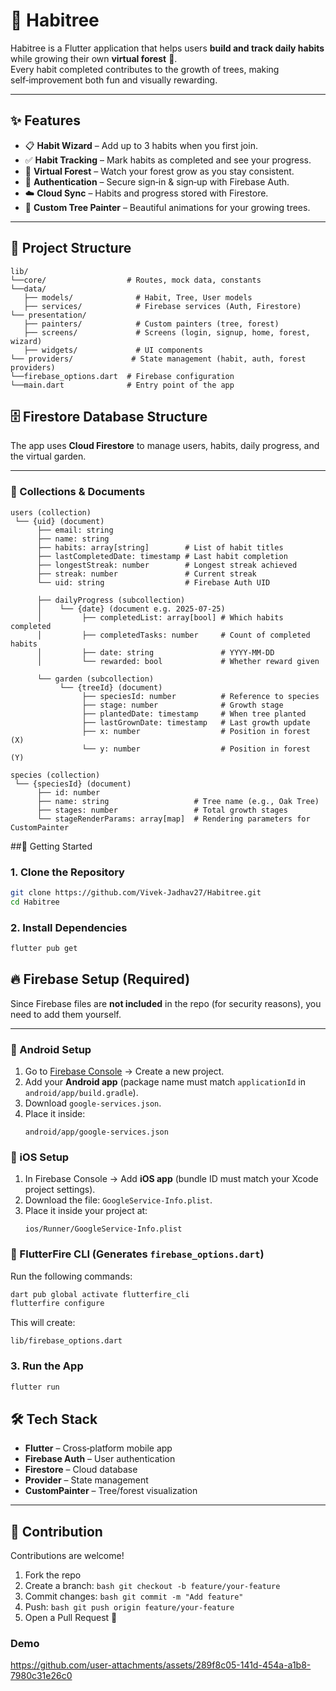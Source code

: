# 🌱 Habitree  

Habitree is a Flutter application that helps users **build and track daily habits** while growing their own **virtual forest** 🌳.  
Every habit completed contributes to the growth of trees, making self‑improvement both fun and visually rewarding.  

---

## ✨ Features
- 📋 **Habit Wizard** – Add up to 3 habits when you first join.  
- ✅ **Habit Tracking** – Mark habits as completed and see your progress.  
- 🌳 **Virtual Forest** – Watch your forest grow as you stay consistent.  
- 🔑 **Authentication** – Secure sign‑in & sign‑up with Firebase Auth.  
- ☁️ **Cloud Sync** – Habits and progress stored with Firestore.  
- 🎨 **Custom Tree Painter** – Beautiful animations for your growing trees.  

---

## 📂 Project Structure
```plaintext
lib/
└──core/                  # Routes, mock data, constants
└──data/
   ├── models/              # Habit, Tree, User models
   ├── services/            # Firebase services (Auth, Firestore)
└── presentation/
   ├── painters/            # Custom painters (tree, forest)
   ├── screens/             # Screens (login, signup, home, forest, wizard)
   ├── widgets/             # UI components
└── providers/             # State management (habit, auth, forest providers)
└──firebase_options.dart  # Firebase configuration
└──main.dart              # Entry point of the app

```

## 🗄️ Firestore Database Structure

The app uses **Cloud Firestore** to manage users, habits, daily progress, and the virtual garden.  

---

### 📌 Collections & Documents

```plaintext
users (collection)
 └── {uid} (document)
      ├── email: string
      ├── name: string
      ├── habits: array[string]        # List of habit titles
      ├── lastCompletedDate: timestamp # Last habit completion
      ├── longestStreak: number        # Longest streak achieved
      ├── streak: number               # Current streak
      └── uid: string                  # Firebase Auth UID

      ├── dailyProgress (subcollection)
      │    └── {date} (document e.g. 2025-07-25)
      │         ├── completedList: array[bool] # Which habits completed
      │         ├── completedTasks: number     # Count of completed habits
      │         ├── date: string               # YYYY-MM-DD
      │         └── rewarded: bool             # Whether reward given

      └── garden (subcollection)
           └── {treeId} (document)
                ├── speciesId: number          # Reference to species
                ├── stage: number              # Growth stage
                ├── plantedDate: timestamp     # When tree planted
                ├── lastGrownDate: timestamp   # Last growth update
                ├── x: number                  # Position in forest (X)
                └── y: number                  # Position in forest (Y)
```

```plaintext
species (collection)
 └── {speciesId} (document)
      ├── id: number
      ├── name: string                   # Tree name (e.g., Oak Tree)
      ├── stages: number                 # Total growth stages
      └── stageRenderParams: array[map]  # Rendering parameters for CustomPainter
```

##🚀 Getting Started

### 1. Clone the Repository
```bash
git clone https://github.com/Vivek-Jadhav27/Habitree.git
cd Habitree
```
### 2. Install Dependencies
```bash
flutter pub get
```

## 🔥 Firebase Setup (Required)

Since Firebase files are **not included** in the repo (for security reasons), you need to add them yourself.

---

### 🔹 Android Setup
1. Go to [Firebase Console](https://console.firebase.google.com/) → Create a new project.  
2. Add your **Android app** (package name must match `applicationId` in `android/app/build.gradle`).  
3. Download `google-services.json`.  
4. Place it inside:  
   ```plaintext
   android/app/google-services.json
   ```

### 🔹 iOS Setup
1. In Firebase Console → Add **iOS app** (bundle ID must match your Xcode project settings).  
2. Download the file: `GoogleService-Info.plist`.  
3. Place it inside your project at:  
   ```plaintext
   ios/Runner/GoogleService-Info.plist

### 🔹 FlutterFire CLI (Generates `firebase_options.dart`)

Run the following commands:  
```bash
dart pub global activate flutterfire_cli
flutterfire configure
```

This will create:

```plaintext
lib/firebase_options.dart
```

### 3. Run the App
```bash
flutter run
```
## 🛠️ Tech Stack

- **Flutter** – Cross‑platform mobile app  
- **Firebase Auth** – User authentication  
- **Firestore** – Cloud database  
- **Provider** – State management  
- **CustomPainter** – Tree/forest visualization  

---

## 🤝 Contribution

Contributions are welcome!

1. Fork the repo
2. Create a branch: ```bash git checkout -b feature/your-feature ```
3. Commit changes: ```bash git commit -m "Add feature" ```
4. Push: ```bash git push origin feature/your-feature ```
5. Open a Pull Request 🚀

### Demo


https://github.com/user-attachments/assets/289f8c05-141d-454a-a1b8-7980c31e26c0


